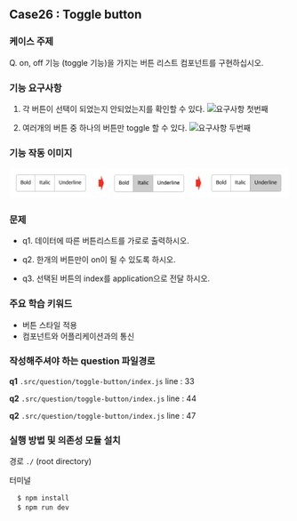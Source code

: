 ## Case26 : Toggle button


### 케이스 주제
Q. on, off 기능 (toggle 기능)을 가지는 버튼 리스트 컴포넌트를 구현하십시오.


### 기능 요구사항
1. 각 버튼이 선택이 되었는지 안되었는지를 확인할 수 있다.
![요구사항 첫번째](./src/solution/presenter/toggle-button/assets/toggle_button_scope1.png)


2. 여러개의 버튼 중 하나의 버튼만 toggle 할 수 있다.
![요구사항 두번째](./src/solution/presenter/toggle-button/assets/toggle_button_scope2.png)


### 기능 작동 이미지
![example_image](./toggle-button_example.png)


### 문제
- q1. 데이터에 따른 버튼리스트를 가로로 출력하시오.

- q2. 한개의 버튼만이 on이 될 수 있도록 하시오.

- q3. 선택된 버튼의 index를 application으로 전달 하시오.


### 주요 학습 키워드
- 버튼 스타일 적용
- 컴포넌트와 어플리케이션과의 통신


### 작성해주셔야 하는 question 파일경로

**q1**
`.src/question/toggle-button/index.js`
line : 33

**q2**
`.src/question/toggle-button/index.js`
line : 44

**q2**
`.src/question/toggle-button/index.js`
line : 47


### 실행 방법 및 의존성 모듈 설치

경로
`./` (root directory)

터미널

```bash
  $ npm install
  $ npm run dev
```


